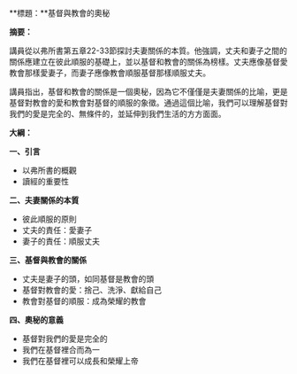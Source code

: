 **標題：**基督與教會的奧秘

**摘要：**

講員從以弗所書第五章22-33節探討夫妻關係的本質。他強調，丈夫和妻子之間的關係應建立在彼此順服的基礎上，並以基督和教會的關係為榜樣。丈夫應像基督愛教會那樣愛妻子，而妻子應像教會順服基督那樣順服丈夫。

講員指出，基督和教會的關係是一個奧秘，因為它不僅僅是夫妻關係的比喻，更是基督對教會的愛和教會對基督的順服的象徵。通過這個比喻，我們可以理解基督對我們的愛是完全的、無條件的，並延伸到我們生活的方方面面。

**大綱：**

**一、引言**
* 以弗所書的概觀
* 讀經的重要性

**二、夫妻關係的本質**
* 彼此順服的原則
* 丈夫的責任：愛妻子
* 妻子的責任：順服丈夫

**三、基督與教會的關係**
* 丈夫是妻子的頭，如同基督是教會的頭
* 基督對教會的愛：捨己、洗淨、獻給自己
* 教會對基督的順服：成為榮耀的教會

**四、奧秘的意義**
* 基督對我們的愛是完全的
* 我們在基督裡合而為一
* 我們在基督裡可以成長和榮耀上帝